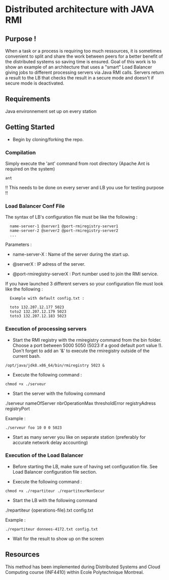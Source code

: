# Distributed architecture with JAVA RMI

## Purpose !

When a task or a process is requiring too much ressources, it is sometimes convenient to split and share the work between peers for a better benefit of the distributed systems so saving time is ensured. Goal of this work is to show an example of an architecture that uses a "smart" Load Balancer giving jobs to different processing servers via Java RMI calls. Servers return a result to the LB that checks the result in a secure mode and doesn't if secure mode is deactivated.


## Requirements

Java environnement set up on every station

## Getting Started

- Begin by cloning/forking the repo.

### Compilation

Simply execute the 'ant' command from root directory (Apache Ant is required on the system)

```
ant
```

!! This needs to be done on every server and LB you use for testing purpose !!


### Load Balancer Conf File

The syntax of LB's configuration file must be like the following :

```
  name-server-1 @server1 @port-rmiregistry-server1
  name-server-2 @server2 @port-rmiregistry-server2
  ...

```

Parameters :
  - name-server-X : Name of the server during the start up.

  - @serverX : IP adress of the server.

  - @port-rmiregistry-serverX : Port number used to join the RMI service.

If you have launched 3 different servers so your configuration file must look like the following :

```
  Example with default config.txt :

  toto 132.207.12.177 5023
  toto2 132.207.12.179 5023
  toto3 132.207.12.183 5023
```

### Execution of processing servers

- Start the RMI registry with the rmiregistry command from the bin folder. Choose a port between 5000 5050 (5023 if a good default port value !). Don't forget to add an '&' to execute the rmiregistry outside of the current bash.

```
/opt/java/jdk8.x86_64/bin/rmiregistry 5023 & 
```

- Execute the following command :

```
chmod +x ./serveur
```

- Start the server with the following command 

./serveur nameOfServer nbrOperationMax thresholdError registryAdress registryPort

Example :

```
./serveur foo 10 0 0 5023  
```

- Start as many server you like on separate station (preferably for accurate network delay accounting)

### Execution of the Load Balancer

- Before starting the LB, make sure of having set configuration file. See Load Balancer configuration file section.

- Execute the following command :

```
chmod +x ./repartiteur ./repartiteurNonSecur
```

- Start the LB with the following command 

./repartiteur {operations-file}.txt config.txt

Example :

```
./repartiteur donnees-4172.txt config.txt  
```

- Wait for the result to show up on the screen

## Resources

This method has been implemented during Distributed Systems and Cloud Computing course (INF4410) within Ecole Polytechnique Montreal.
